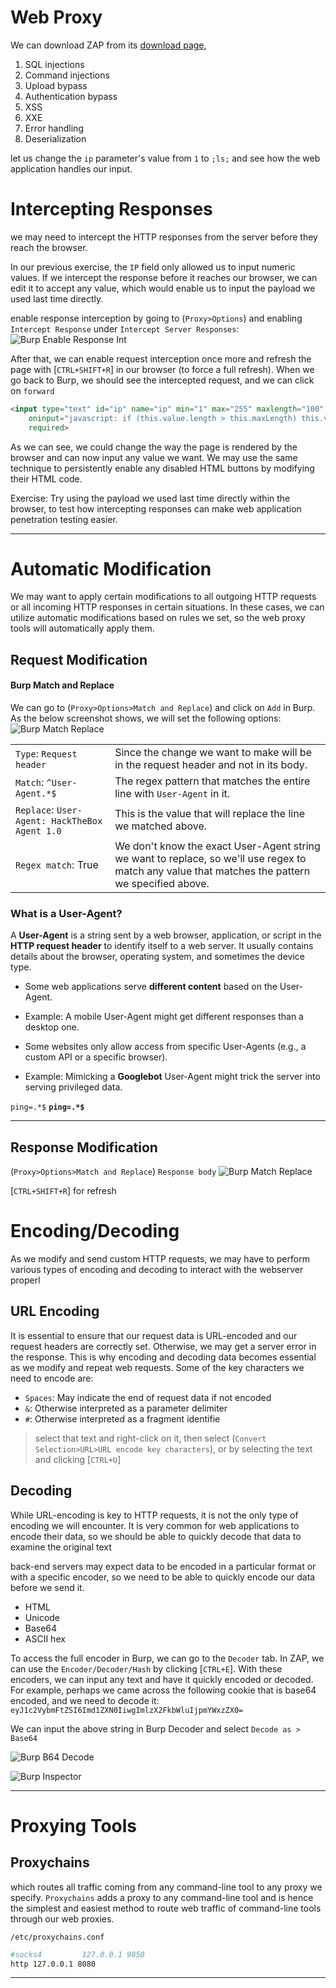 #  Web Proxy

We can download ZAP from its [download page](https://www.zaproxy.org/download/),

1. SQL injections
2. Command injections
3. Upload bypass
4. Authentication bypass
5. XSS
6. XXE
7. Error handling
8. Deserialization

let us change the `ip` parameter's value from `1` to `;ls;` and see how the web application handles our input.


# Intercepting Responses

we may need to intercept the HTTP responses from the server before they reach the browser.

In our previous exercise, the `IP` field only allowed us to input numeric values. If we intercept the response before it reaches our browser, we can edit it to accept any value, which would enable us to input the payload we used last time directly.

enable response interception by going to (`Proxy>Options`) and enabling `Intercept Response` under `Intercept Server Responses`:![Burp Enable Response Int](https://academy.hackthebox.com/storage/modules/110/response_interception_enable.jpg)


After that, we can enable request interception once more and refresh the page with [`CTRL+SHIFT+R`] in our browser (to force a full refresh). When we go back to Burp, we should see the intercepted request, and we can click on `forward`
```html
<input type="text" id="ip" name="ip" min="1" max="255" maxlength="100"
    oninput="javascript: if (this.value.length > this.maxLength) this.value = this.value.slice(0, this.maxLength);"
    required>
```
As we can see, we could change the way the page is rendered by the browser and can now input any value we want. We may use the same technique to persistently enable any disabled HTML buttons by modifying their HTML code.

Exercise: Try using the payload we used last time directly within the browser, to test how intercepting responses can make web application penetration testing easier.

----
# Automatic Modification
We may want to apply certain modifications to all outgoing HTTP requests or all incoming HTTP responses in certain situations. In these cases, we can utilize automatic modifications based on rules we set, so the web proxy tools will automatically apply them.

## Request Modification
#### Burp Match and Replace

We can go to (`Proxy>Options>Match and Replace`) and click on `Add` in Burp. As the below screenshot shows, we will set the following options:
![Burp Match Replace](https://academy.hackthebox.com/storage/modules/110/burp_match_replace_user_agent_1.jpg)

|                                               |                                                                                                                                                  |
| --------------------------------------------- | ------------------------------------------------------------------------------------------------------------------------------------------------ |
| `Type`: `Request header`                      | Since the change we want to make will be in the request header and not in its body.                                                              |
| `Match`: `^User-Agent.*$`                     | The regex pattern that matches the entire line with `User-Agent` in it.                                                                          |
| `Replace`: `User-Agent: HackTheBox Agent 1.0` | This is the value that will replace the line we matched above.                                                                                   |
| `Regex match`: True                           | We don't know the exact User-Agent string we want to replace, so we'll use regex to match any value that matches the pattern we specified above. |

### **What is a User-Agent?**
A **User-Agent** is a string sent by a web browser, application, or script in the **HTTP request header** to identify itself to a web server. It usually contains details about the browser, operating system, and sometimes the device type.

- Some web applications serve **different content** based on the User-Agent.
    
- Example: A mobile User-Agent might get different responses than a desktop one.

- Some websites only allow access from specific User-Agents (e.g., a custom API or a specific browser).
    
- Example: Mimicking a **Googlebot** User-Agent might trick the server into serving privileged data.

`ping=.*$`
**`ping=.*$`**

---

## Response Modification
(`Proxy>Options>Match and Replace`)
`Response body`
![Burp Match Replace](https://academy.hackthebox.com/storage/modules/110/burp_match_replace_response_1.jpg)


[`CTRL+SHIFT+R`] for refresh

# Encoding/Decoding
As we modify and send custom HTTP requests, we may have to perform various types of encoding and decoding to interact with the webserver properl


## URL Encoding

It is essential to ensure that our request data is URL-encoded and our request headers are correctly set. Otherwise, we may get a server error in the response. This is why encoding and decoding data becomes essential as we modify and repeat web requests. Some of the key characters we need to encode are:

- `Spaces`: May indicate the end of request data if not encoded
- `&`: Otherwise interpreted as a parameter delimiter
- `#`: Otherwise interpreted as a fragment identifie

>select that text and right-click on it, then select (`Convert Selection>URL>URL encode key characters`), or by selecting the text and clicking [`CTRL+U`]

## Decoding
While URL-encoding is key to HTTP requests, it is not the only type of encoding we will encounter. It is very common for web applications to encode their data, so we should be able to quickly decode that data to examine the original text

back-end servers may expect data to be encoded in a particular format or with a specific encoder, so we need to be able to quickly encode our data before we send it.

- HTML
- Unicode
- Base64
- ASCII hex

To access the full encoder in Burp, we can go to the `Decoder` tab. In ZAP, we can use the `Encoder/Decoder/Hash` by clicking [`CTRL+E`]. With these encoders, we can input any text and have it quickly encoded or decoded. For example, perhaps we came across the following cookie that is base64 encoded, and we need to decode it: `eyJ1c2VybmFtZSI6Imd1ZXN0IiwgImlzX2FkbWluIjpmYWxzZX0=`

We can input the above string in Burp Decoder and select `Decode as > Base64`

![Burp B64 Decode](https://academy.hackthebox.com/storage/modules/110/burp_b64_decode.jpg)

![Burp Inspector](https://academy.hackthebox.com/storage/modules/110/burp_inspector.jpg)

----
# Proxying Tools
## Proxychains
which routes all traffic coming from any command-line tool to any proxy we specify. `Proxychains` adds a proxy to any command-line tool and is hence the simplest and easiest method to route web traffic of command-line tools through our web proxies.

`/etc/proxychains.conf`
```bash
#socks4         127.0.0.1 9050
http 127.0.0.1 8080
```

---

